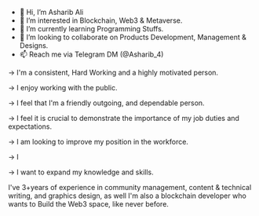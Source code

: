 - 👋 Hi, I’m Asharib Ali
- 👀 I’m interested in Blockchain, Web3 & Metaverse.
- 🌱 I’m currently learning Programming Stuffs.
- 💞️ I’m looking to collaborate on Products Development, Management & Designs.
- 📫 Reach me via Telegram DM (@Asharib_4)

→ I'm a consistent, Hard Working and a highly motivated person.

→ I enjoy working with the public.

→ I feel that I'm a friendly outgoing, and dependable person.

→ I feel it is crucial to demonstrate the importance of my job duties and
expectations.

→ I am looking to improve my position in the workforce.

→ I 

→ I want to expand my knowledge and skills.

I've 3+years of experience in community management, content & technical writing,
and graphics design, as well I'm also a blockchain developer who wants to Build
the Web3 space, like never before.
